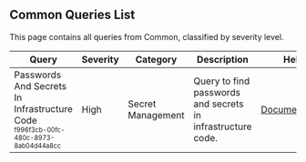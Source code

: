 ## Common Queries List
This page contains all queries from Common, classified by severity level.

|            Query            |Severity|Category|Description|Help|
|-----------------------------|--------|--------|-----------|----|
|Passwords And Secrets In Infrastructure Code<br/><sup><sub>f996f3cb-00fc-480c-8973-8ab04d44a8cc</sub></sup>|High|Secret Management|Query to find passwords and secrets in infrastructure code.|<a href="https://kics.io/">Documentation</a><br/>|
